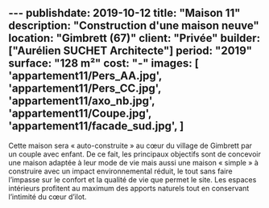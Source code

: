 ﻿﻿---
publishdate: 2019-10-12
title: "Maison 11"
description: "Construction d'une maison neuve"
location: "Gimbrett (67)"
client: "Privée"
builder: ["Aurélien SUCHET Architecte"]
period: "2019"
surface: "128 m²"
cost: "-"
images: [
'appartement11/Pers_AA.jpg',
'appartement11/Pers_CC.jpg',
'appartement11/axo_nb.jpg',
'appartement11/Coupe.jpg',
'appartement11/facade_sud.jpg',
]
---

Cette maison sera « auto-construite » au cœur du village de Gimbrett par un couple avec enfant. De ce fait, les principaux objectifs sont de concevoir une maison adaptée à leur mode de vie mais aussi une maison « simple » à construire avec un impact environnemental réduit, le tout sans faire l’impasse sur le confort et la qualité de vie que permet le site. Les espaces intérieurs profitent au maximum des apports naturels tout en conservant l’intimité du cœur d’ilot.
